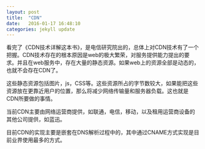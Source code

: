 ```yaml
---
layout: post
title:  "CDN"
date:   2016-01-17 16:48:10
categories: jekyll update
---
```

看完了《CDN技术详解这本书》，是电信研究院出的，总体上对CDN技术有了一个把握。CDN技术存在的根本原因是web的极大繁荣，对服务提供能力提出的要求。并且在web服务中，存在大量的静态资源。如果web上的资源全部是动态的，也就不会存在CDN了。

这些静态资源包括图片，js，CSS等。这些资源所占的字节数较大，如果能把这些资源放在更靠近用户的位置，那么将减少网络传输量和服务器负载。这也就是CDN所要做的事情。

当前CDN主要由网络运营商提供，如联通，电信，移动，以及租用运营商设备的其他公司提供，如蓝迅。

目前CDN的实现主要是嵌套在DNS解析过程中的，其中通过CNAME方式实现是目前业界使用最多的方式。
